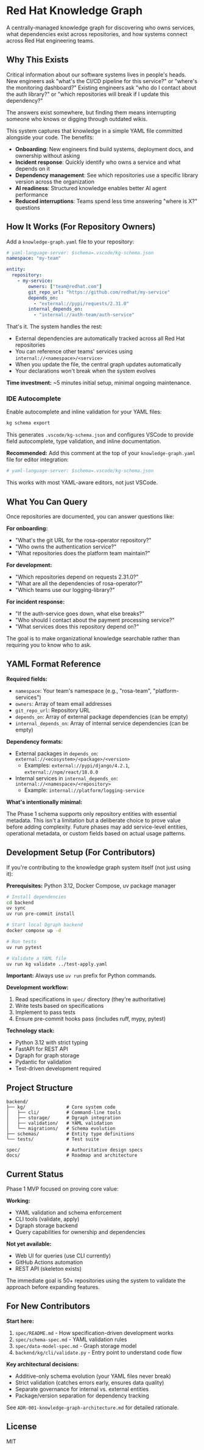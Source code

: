 # Red Hat Knowledge Graph

A centrally-managed knowledge graph for discovering who owns services, what dependencies exist across repositories, and how systems connect across Red Hat engineering teams.

## Why This Exists

Critical information about our software systems lives in people's heads. New engineers ask "what's the CI/CD pipeline for this service?" or "where's the monitoring dashboard?" Existing engineers ask "who do I contact about the auth library?" or "which repositories will break if I update this dependency?"

The answers exist somewhere, but finding them means interrupting someone who knows or digging through outdated wikis.

This system captures that knowledge in a simple YAML file committed alongside your code. The benefits:

- **Onboarding**: New engineers find build systems, deployment docs, and ownership without asking
- **Incident response**: Quickly identify who owns a service and what depends on it
- **Dependency management**: See which repositories use a specific library version across the organization
- **AI readiness**: Structured knowledge enables better AI agent performance
- **Reduced interruptions**: Teams spend less time answering "where is X?" questions

## How It Works (For Repository Owners)

Add a `knowledge-graph.yaml` file to your repository:

```yaml
# yaml-language-server: $schema=.vscode/kg-schema.json
namespace: "my-team"

entity:
  repository:
    - my-service:
        owners: ["team@redhat.com"]
        git_repo_url: "https://github.com/redhat/my-service"
        depends_on:
          - "external://pypi/requests/2.31.0"
        internal_depends_on:
          - "internal://auth-team/auth-service"
```

That's it. The system handles the rest:

- External dependencies are automatically tracked across all Red Hat repositories
- You can reference other teams' services using `internal://<namespace>/<service>`
- When you update the file, the central graph updates automatically
- Your declarations won't break when the system evolves

**Time investment:** ~5 minutes initial setup, minimal ongoing maintenance.

### IDE Autocomplete

Enable autocomplete and inline validation for your YAML files:

```bash
kg schema export
```

This generates `.vscode/kg-schema.json` and configures VSCode to provide field autocomplete, type validation, and inline documentation.

**Recommended:** Add this comment at the top of your `knowledge-graph.yaml` file for editor integration:

```yaml
# yaml-language-server: $schema=.vscode/kg-schema.json
```

This works with most YAML-aware editors, not just VSCode.

## What You Can Query

Once repositories are documented, you can answer questions like:

**For onboarding:**

- "What's the git URL for the rosa-operator repository?"
- "Who owns the authentication service?"
- "What repositories does the platform team maintain?"

**For development:**

- "Which repositories depend on requests 2.31.0?"
- "What are all the dependencies of rosa-operator?"
- "Which teams use our logging-library?"

**For incident response:**

- "If the auth-service goes down, what else breaks?"
- "Who should I contact about the payment processing service?"
- "What services does this repository depend on?"

The goal is to make organizational knowledge searchable rather than requiring you to know who to ask.

## YAML Format Reference

**Required fields:**

- `namespace`: Your team's namespace (e.g., "rosa-team", "platform-services")
- `owners`: Array of team email addresses
- `git_repo_url`: Repository URL
- `depends_on`: Array of external package dependencies (can be empty)
- `internal_depends_on`: Array of internal service dependencies (can be empty)

**Dependency formats:**

- External packages in `depends_on`: `external://<ecosystem>/<package>/<version>`
  - Examples: `external://pypi/django/4.2.1`, `external://npm/react/18.0.0`
- Internal services in `internal_depends_on`: `internal://<namespace>/<repository>`
  - Example: `internal://platform/logging-service`

**What's intentionally minimal:**

The Phase 1 schema supports only repository entities with essential metadata. This isn't a limitation but a deliberate choice to prove value before adding complexity. Future phases may add service-level entities, operational metadata, or custom fields based on actual usage patterns.

## Development Setup (For Contributors)

If you're contributing to the knowledge graph system itself (not just using it):

**Prerequisites:** Python 3.12, Docker Compose, uv package manager

```bash
# Install dependencies
cd backend
uv sync
uv run pre-commit install

# Start local Dgraph backend
docker compose up -d

# Run tests
uv run pytest

# Validate a YAML file
uv run kg validate ../test-apply.yaml
```

**Important:** Always use `uv run` prefix for Python commands.

**Development workflow:**

1. Read specifications in `spec/` directory (they're authoritative)
2. Write tests based on specifications
3. Implement to pass tests
4. Ensure pre-commit hooks pass (includes ruff, mypy, pytest)

**Technology stack:**

- Python 3.12 with strict typing
- FastAPI for REST API
- Dgraph for graph storage
- Pydantic for validation
- Test-driven development required

## Project Structure

```
backend/
├── kg/               # Core system code
│   ├── cli/          # Command-line tools
│   ├── storage/      # Dgraph integration
│   ├── validation/   # YAML validation
│   └── migrations/   # Schema evolution
├── schemas/          # Entity type definitions
└── tests/            # Test suite

spec/                 # Authoritative design specs
docs/                 # Roadmap and architecture
```

## Current Status

Phase 1 MVP focused on proving core value:

**Working:**

- YAML validation and schema enforcement
- CLI tools (validate, apply)
- Dgraph storage backend
- Query capabilities for ownership and dependencies

**Not yet available:**

- Web UI for queries (use CLI currently)
- GitHub Actions automation
- REST API (skeleton exists)

The immediate goal is 50+ repositories using the system to validate the approach before expanding features.

## For New Contributors

**Start here:**

1. `spec/README.md` - How specification-driven development works
2. `spec/schema-spec.md` - YAML validation rules
3. `spec/data-model-spec.md` - Graph storage model
4. `backend/kg/cli/validate.py` - Entry point to understand code flow

**Key architectural decisions:**

- Additive-only schema evolution (your YAML files never break)
- Strict validation (catches errors early, ensures data quality)
- Separate governance for internal vs. external entities
- Package/version separation for dependency tracking

See `ADR-001-knowledge-graph-architecture.md` for detailed rationale.

## License

MIT
